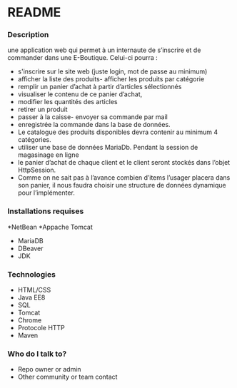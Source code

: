 # README #


### Description ###
une application web qui permet à un internaute de s’inscrire et de commander dans une E-Boutique. 
Celui-ci pourra :
- s'inscrire sur le site web (juste login, mot de passe au minimum)
- afficher la liste des produits- afficher les produits par catégorie
- remplir un panier d’achat à partir d’articles sélectionnés
- visualiser le contenu de ce panier d’achat,
- modifier les quantités des articles
- retirer un produit
- passer à la caisse- envoyer sa commande par mail
- enregistrée la commande dans la base de données.
- Le catalogue des produits disponibles devra contenir au minimum 4 catégories.
- utiliser une base de données MariaDb. Pendant la session de magasinage en ligne
- le panier d’achat de chaque client et le client seront stockés dans l’objet HttpSession.
- Comme on ne sait pas à l’avance combien d’items l’usager placera dans son panier,
 il nous faudra choisir une structure de données dynamique pour l’implémenter.
### Installations requises ###

*NetBean
*Appache Tomcat
* MariaDB
* DBeaver
* JDK

### Technologies ###

* HTML/CSS
* Java EE8
* SQL
* Tomcat
* Chrome
* Protocole HTTP
* Maven

### Who do I talk to? ###

* Repo owner or admin
* Other community or team contact
